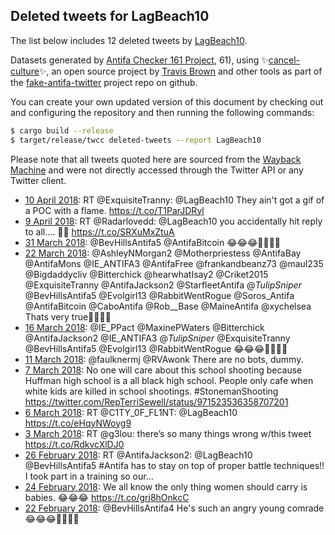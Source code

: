 ## Deleted tweets for LagBeach10

The list below includes 12 deleted tweets by
[LagBeach10](https://twitter.com/LagBeach10).



Datasets generated by [Antifa Checker 161 Project](https://twitter.com/antifacheck161), 61), using ✨[cancel-culture](https://github.com/travisbrown/cancel-culture)✨, an open source project by 
[Travis Brown](https://twitter.com/travisbrown) and other tools as part of the 
[fake-antifa-twitter](https://github.com/antifacheck161/fake-antifa-twitter) project repo on github.

You can create your own updated version of this document by checking out and configuring the
repository and then running the following commands:

```bash
$ cargo build --release
$ target/release/twcc deleted-tweets --report LagBeach10
```

Please note that all tweets quoted here are sourced from the
[Wayback Machine](https://web.archive.org) and were not directly accessed through the Twitter API or
any Twitter client.

* [10 April 2018](https://web.archive.org/web/20180410202348/https://twitter.com/LagBeach10/status/983802750973726721): RT @ExquisiteTranny: @LagBeach10 They ain't got a gif of a POC with a flame. https://t.co/T1ParJDRyl <!--983802750973726721-->
* [ 9 April 2018](https://web.archive.org/web/20180409134509/https://twitter.com/LagBeach10/status/983340039538176000): RT @Radarlovedd: @LagBeach10 you accidentally hit reply to all.... 🤣🤣 https://t.co/SRXuMxZtuA <!--983340039538176000-->
* [31 March 2018](https://web.archive.org/web/20180331014221/https://twitter.com/LagBeach10/status/979896650209611777): @BevHillsAntifa5 @AntifaBitcoin 😂😂😂🦄🌈✊🏿 <!--979896650209611777-->
* [22 March 2018](https://web.archive.org/web/20180322065408/https://twitter.com/LagBeach10/status/976713622239006720): @AshleyNMorgan2 @Motherpriestess @AntifaBay @AntifaMons @IE_ANTIFA3 @AntifaFree @frankandbeanz73 @maul235 @Bigdaddycliv @Bitterchick @hearwhatIsay2 @Criket2015 @ExquisiteTranny @AntifaJackson2 @StarfleetAntifa @_TulipSniper_ @BevHillsAntifa5 @Evolgirl13 @RabbitWentRogue @Soros_Antifa @AntifaBitcoin @CaboAntifa @Rob__Base @MaineAntifa @xychelsea Thats very true🦄🌈✊🏿 <!--976713622239006720-->
* [16 March 2018](https://web.archive.org/web/20180316023755/https://twitter.com/LagBeach10/status/974474816009986048): @IE_PPact @MaxinePWaters @Bitterchick @AntifaJackson2 @IE_ANTIFA3 @_TulipSniper_ @ExquisiteTranny @BevHillsAntifa5 @Evolgirl13 @RabbitWentRogue 😂😂😂✊🏿🦄🌈 <!--974474816009986048-->
* [11 March 2018](https://web.archive.org/web/20180311232524/https://twitter.com/LagBeach10/status/972976816150515715): @faulknermj @RVAwonk There are no bots, dummy. <!--972976816150515715-->
* [ 7 March 2018](https://web.archive.org/web/20180307234312/https://twitter.com/LagBeach10/status/971526237800796160): No one will care about this school shooting because Huffman high school is a all black high school. People only cafe when white kids are killed in school shootings.  #StonemanShooting  https://twitter.com/RepTerriSewell/status/971523536358707201 <!--971526237800796160-->
* [ 6 March 2018](https://web.archive.org/web/20180306020824/https://twitter.com/LagBeach10/status/970843509258358785): RT @C1TY_0F_FL1NT: @LagBeach10 https://t.co/eHqyNWoyg9 <!--970843509258358785-->
* [ 3 March 2018](https://web.archive.org/web/20180303010757/https://twitter.com/LagBeach10/status/969741132929388549): RT @g3lou: there’s so many things wrong w/this tweet https://t.co/RdkvcXlDJ0 <!--969741132929388549-->
* [26 February 2018](https://web.archive.org/web/20180226061335/https://twitter.com/LagBeach10/status/968006108714618880): RT @AntifaJackson2: @LagBeach10 @BevHillsAntifa5 #Antifa has to stay on top of proper battle techniques!! I took part in a training so our… <!--968006108714618880-->
* [24 February 2018](https://web.archive.org/web/20180224012046/https://twitter.com/LagBeach10/status/967207643281575936): We all know the only thing women should carry is babies. 😂😂😂 https://t.co/grj8hOnkcC <!--967207643281575936-->
* [22 February 2018](https://web.archive.org/web/20180222193640/https://twitter.com/LagBeach10/status/966758659815608320): @BevHillsAntifa4 He's such an angry young comrade😂😂😂✊🏿🌈🦄 <!--966758659815608320-->
